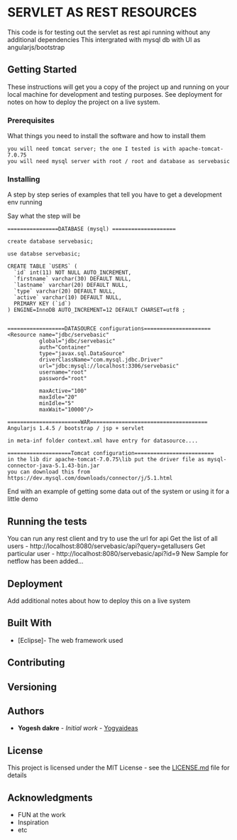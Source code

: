 # SERVLET AS REST RESOURCES

This code is for testing out the servlet as rest api running without any additional dependencies
This intergrated with mysql db
with UI as angularjs/bootstrap

## Getting Started

These instructions will get you a copy of the project up and running on your local machine for development and testing purposes. See deployment for notes on how to deploy the project on a live system.

### Prerequisites

What things you need to install the software and how to install them

```
you will need tomcat server; the one I tested is with apache-tomcat-7.0.75
you will need mysql server with root / root and database as servebasic

```

### Installing

A step by step series of examples that tell you have to get a development env running

Say what the step will be

```
================DATABASE (mysql) ====================

create database servebasic;

use databse servebasic;

CREATE TABLE `USERS` (
  `id` int(11) NOT NULL AUTO_INCREMENT,
  `firstname` varchar(30) DEFAULT NULL,
  `lastname` varchar(20) DEFAULT NULL,
  `type` varchar(20) DEFAULT NULL,
  `active` varchar(10) DEFAULT NULL,
  PRIMARY KEY (`id`)
) ENGINE=InnoDB AUTO_INCREMENT=12 DEFAULT CHARSET=utf8 ;


==================DATASOURCE configurations=====================
<Resource name="jdbc/servebasic" 
		  global="jdbc/servebasic" 
		  auth="Container" 
		  type="javax.sql.DataSource" 
		  driverClassName="com.mysql.jdbc.Driver" 
		  url="jdbc:mysql://localhost:3306/servebasic" 
		  username="root" 
		  password="root" 
		  
		  maxActive="100" 
		  maxIdle="20" 
		  minIdle="5" 
		  maxWait="10000"/>

=======================WAR=====================================
Angularjs 1.4.5 / bootstrap / jsp + servlet 

in meta-inf folder context.xml have entry for datasource....

====================Tomcat configuration=========================
in the lib dir apache-tomcat-7.0.75\lib put the driver file as mysql-connector-java-5.1.43-bin.jar
you can download this from  https://dev.mysql.com/downloads/connector/j/5.1.html

```

End with an example of getting some data out of the system or using it for a little demo

## Running the tests

You can run any rest client and try to use the url for api
Get the list of all users   -   http://localhost:8080/servebasic/api?query=getallusers
Get particular user  - http://localhost:8080/servebasic/api?id=9
New Sample for netflow has been added...
## Deployment

Add additional notes about how to deploy this on a live system

## Built With

* [Eclipse]- The web framework used


## Contributing


## Versioning


## Authors

* **Yogesh dakre** - *Initial work* - [Yogyaideas](http://slcdaffodils.github.io/daffo)



## License

This project is licensed under the MIT License - see the [LICENSE.md](LICENSE.md) file for details

## Acknowledgments

* FUN at the work
* Inspiration
* etc
